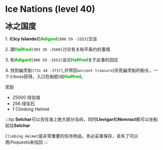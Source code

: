 # Ice Nations (level 40)
<span style="font-size: 25px;">**冰之国度**</span>

<span class="stage-index">1.</span> 和**Icy Islands**的<font color=00AA00>**Adigard**</font>`[806 59 -3353]`交谈

<span class="stage-index">2.</span> 跟<font color=00AA00>**Hallfred**</font>`[993 38 -3500]`讨论有关和平条约的事情

<span class="stage-index">3.</span> 和<font color=00AA00>**Adigard**</font>`[806 59 -3353]`谈论<font color=00AA00>**Hallfred**</font>关于此事的回应

<span class="stage-index">4.</span> 找到幽灵船`[731 44 -3737]`,并带回`ancient treasure`(杀死幽灵船的船长，一个小boss获得，入口在船舱)给<font color=00AA00>**Hallfred**</font>。


奖励
+ 25000 经验值
+ 256 绿宝石
+ 1 Climbing Helmet

:::tip
**Selchar**可以去往海上绝大部分岛屿，同时**Llevigar**和**Nemract**都可以坐船前往**Selchar**

`Climbing Helmet`是非常重要的任务物品，务必妥善保存，丢失了可以用/fixquests来找回
:::
